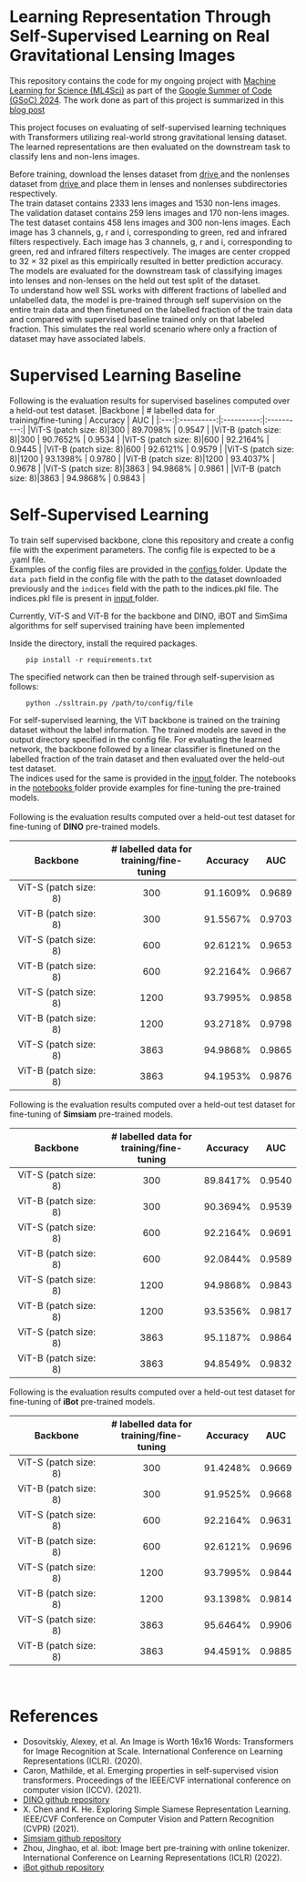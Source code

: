 # Learning Representation Through Self-Supervised Learning on Real Gravitational Lensing Images
This repository contains the code for my ongoing project with <a href = "https://ml4sci.org"> Machine Learning for Science (ML4Sci)</a> as part of the <a href = "https://summerofcode.withgoogle.com/programs/2024">Google Summer of Code (GSoC) 2024</a>. The work done as part of this project is summarized in this <a href="https://iyersreehari.github.io/gsoc24-blog-deeplense-ssl/">blog post</a>

This project focuses on evaluating of self-supervised learning techniques with Transformers utilizing real-world strong gravitational lensing dataset. The learned representations are then evaluated on the downstream task to classify lens and non-lens images. <br>

Before training, download the lenses dataset from <a href = "https://drive.google.com/drive/folders/17DSF-uz6ke_koU3O36n61Q3IrQ7rjrfk?usp=sharing"> drive </a> and the nonlenses dataset from <a href = "https://drive.google.com/drive/folders/1qZ5kB7PrmmwqH_4b3LFenFSJagOLuIeY?usp=sharing"> drive </a> and place them in lenses and nonlenses subdirectories respectively. <br>
The train dataset contains 2333 lens images and 1530 non-lens images. The validation dataset contains 259 lens images and 170 non-lens images. The test dataset contains 458 lens images and 300 non-lens images. Each image has 3 channels, g, r and i, corresponding to green, red and infrared filters respectively. Each image has 3 channels, g, r and i, corresponding to green, red and infrared filters respectively. The images are center cropped to 32 × 32 pixel as this empirically resulted in better prediction accuracy. The models are evaluated for the downstream task of classifying images into lenses and non-lenses on the held out test split of the dataset.<br>
To understand how well SSL works with different fractions of labelled and unlabelled data, the model is pre-trained through self supervision on the entire train data and then finetuned on the labelled fraction of the train data and compared with supervised baseline trained only on that labeled fraction. This simulates the real world scenario where only a fraction of dataset may have associated labels.  <br>

# Supervised Learning Baseline
Following is the evaluation results for supervised baselines computed over a held-out test dataset. 
|Backbone | # labelled data for <br> training/fine-tuning | Accuracy | AUC |
|:---:|:----------:|:----------:|:----------:|
|ViT-S (patch size: 8)|300 | 89.7098% | 0.9547 |
|ViT-B (patch size: 8)|300 | 90.7652% | 0.9534 |
|ViT-S (patch size: 8)|600 | 92.2164% | 0.9445 |
|ViT-B (patch size: 8)|600 | 92.6121% | 0.9579 |
|ViT-S (patch size: 8)|1200 | 93.1398% | 0.9780 |
|ViT-B (patch size: 8)|1200 | 93.4037% | 0.9678 |
|ViT-S (patch size: 8)|3863 | 94.9868% | 0.9861 |
|ViT-B (patch size: 8)|3863 | 94.9868% | 0.9843 |

# Self-Supervised Learning 

To train self supervised backbone, clone this repository and create a config file with the experiment parameters. The config file is expected to be a .yaml file. <br>
Examples of the config files are provided in the <a href="https://github.com/ML4SCI/DeepLense/tree/main/DeepLense_SSL_from_real_dataset_Sreehari_Iyer/configs"> configs </a> folder.
Update the `data path` field in the config file with the path to the dataset downloaded previously and the `indices` field with the path to the indices.pkl file. The indices.pkl file is present in <a href="https://github.com/ML4SCI/DeepLense/tree/main/DeepLense_SSL_from_real_dataset_Sreehari_Iyer/input"> input </a> folder.

Currently, ViT-S and ViT-B for the backbone and DINO, iBOT and SimSima algorithms for self supervised training have been implemented

Inside the directory, install the required packages.

        pip install -r requirements.txt

The specified network can then be trained through self-supervision as follows:

        python ./ssltrain.py /path/to/config/file

For self-supervised learning, the ViT backbone is trained on the training dataset without the label information. The trained models are saved in the output directory specified in the config file. For evaluating the learned network, the backbone followed by a linear classifier is finetuned on the labelled fraction of the train dataset and then evaluated over the held-out test dataset.<br>
The indices used for the same is provided in the <a href="https://github.com/iyersreehari/DeepLense_SSL_Sreehari_Iyer/tree/main/input"> input </a> folder.
The notebooks in the <a href="https://github.com/iyersreehari/DeepLense_SSL_Sreehari_Iyer/tree/main/notebooks"> notebooks </a> folder provide examples for fine-tuning the pre-trained models.<br>
<br>
Following is the evaluation results computed over a held-out test dataset for fine-tuning of **DINO** pre-trained models.

|Backbone | # labelled data for <br> training/fine-tuning | Accuracy | AUC |
|:---:|:----------:|:----------:|:----------:|
|ViT-S (patch size: 8)|300 | 91.1609% | 0.9689 |
|ViT-B (patch size: 8)|300 | 91.5567% | 0.9703 |
|ViT-S (patch size: 8)|600 | 92.6121% | 0.9653 |
|ViT-B (patch size: 8)|600 | 92.2164% | 0.9667 |
|ViT-S (patch size: 8)|1200 | 93.7995% | 0.9858 |
|ViT-B (patch size: 8)|1200 | 93.2718% | 0.9798 |
|ViT-S (patch size: 8)|3863 | 94.9868% | 0.9865 |
|ViT-B (patch size: 8)|3863 | 94.1953% | 0.9876 |

Following is the evaluation results computed over a held-out test dataset for fine-tuning of **Simsiam** pre-trained models.

|Backbone | # labelled data for <br> training/fine-tuning | Accuracy | AUC |
|:---:|:----------:|:----------:|:----------:|
|ViT-S (patch size: 8)|300 | 89.8417% | 0.9540 |
|ViT-B (patch size: 8)|300 | 90.3694% | 0.9539 |
|ViT-S (patch size: 8)|600 | 92.2164% | 0.9691 |
|ViT-B (patch size: 8)|600 | 92.0844% | 0.9589 |
|ViT-S (patch size: 8)|1200 | 94.9868% | 0.9843 |
|ViT-B (patch size: 8)|1200 | 93.5356% | 0.9817 |
|ViT-S (patch size: 8)|3863 | 95.1187% | 0.9864 |
|ViT-B (patch size: 8)|3863 | 94.8549% | 0.9832 |


Following is the evaluation results computed over a held-out test dataset for fine-tuning of **iBot** pre-trained models.

|Backbone | # labelled data for <br> training/fine-tuning | Accuracy | AUC |
|:---:|:----------:|:----------:|:----------:|
|ViT-S (patch size: 8)|300 | 91.4248% | 0.9669 |
|ViT-B (patch size: 8)|300 | 91.9525% | 0.9668 |
|ViT-S (patch size: 8)|600 | 92.2164% | 0.9631 |
|ViT-B (patch size: 8)|600 | 92.6121% | 0.9696 |
|ViT-S (patch size: 8)|1200 | 93.7995% | 0.9844 |
|ViT-B (patch size: 8)|1200 | 93.1398% | 0.9814 |
|ViT-S (patch size: 8)|3863 | 95.6464% | 0.9906 |
|ViT-B (patch size: 8)|3863 | 94.4591% | 0.9885 |

<br>

# References

- Dosovitskiy, Alexey, et al. An Image is Worth 16x16 Words: Transformers for Image Recognition at Scale. International Conference on Learning Representations (ICLR). (2020).
- Caron, Mathilde, et al. Emerging properties in self-supervised vision transformers. Proceedings of the IEEE/CVF international conference on computer vision (ICCV). (2021).
- <a href="https://github.com/facebookresearch/dino"> DINO github repository </a>
- X. Chen and K. He. Exploring Simple Siamese Representation Learning. IEEE/CVF Conference on Computer Vision and Pattern Recognition (CVPR) (2021).
- <a href="https://github.com/facebookresearch/simsiam"> Simsiam github repository </a>
- Zhou, Jinghao, et al. ibot: Image bert pre-training with online tokenizer. International Conference on Learning Representations (ICLR) (2022).
- <a href="https://github.com/bytedance/ibot"> iBot github repository </a>


